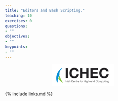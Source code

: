 ```yaml
---
title: "Editors and Bash Scripting."
teaching: 10
exercises: 0
questions:
- ""
objectives:
- ""
keypoints:
- ""
---
```


<p align="center"><img src="../fig/ICHEC_Logo.jpg" width="40%"/></p>


{% include links.md %}
